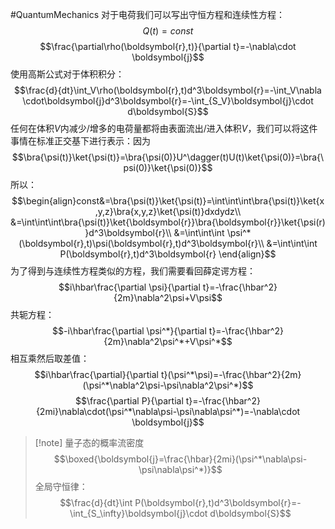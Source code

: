 #QuantumMechanics 
对于电荷我们可以写出守恒方程和连续性方程：
$$Q(t)=const$$
$$\frac{\partial\rho(\boldsymbol{r},t)}{\partial t}=-\nabla\cdot \boldsymbol{j}$$
使用高斯公式对于体积积分：
$$\frac{d}{dt}\int_V\rho(\boldsymbol{r},t)d^3\boldsymbol{r}=-\int_V\nabla \cdot\boldsymbol{j}d^3\boldsymbol{r}=-\int_{S_V}\boldsymbol{j}\cdot d\boldsymbol{S}$$
任何在体积$V$内减少/增多的电荷量都将由表面流出/进入体积$V$，我们可以将这件事情在标准正交基下进行表示：因为
$$\bra{\psi(t)}\ket{\psi(t)}=\bra{\psi(0)}U^\dagger(t)U(t)\ket{\psi(0)}=\bra{\psi(0)}\ket{\psi(0)}$$
所以：
$$\begin{align}const&=\bra{\psi(t)}\ket{\psi(t)}=\int\int\int\bra{\psi(t)}\ket{x,y,z}\bra{x,y,z}\ket{\psi(t)}dxdydz\\
&=\int\int\int\bra{\psi(t)}\ket{\boldsymbol{r}}\bra{\boldsymbol{r}}\ket{\psi(r)}d^3\boldsymbol{r}\\
&=\int\int\int \psi^*(\boldsymbol{r},t)\psi(\boldsymbol{r},t)d^3\boldsymbol{r}\\
&=\int\int\int P(\boldsymbol{r},t)d^3\boldsymbol{r}
\end{align}$$
为了得到与连续性方程类似的方程，我们需要看回薛定谔方程：
$$i\hbar\frac{\partial \psi}{\partial t}=-\frac{\hbar^2}{2m}\nabla^2\psi+V\psi$$
共轭方程：
$$-i\hbar\frac{\partial \psi^*}{\partial t}=-\frac{\hbar^2}{2m}\nabla^2\psi^*+V\psi^*$$
相互乘然后取差值：
$$i\hbar\frac{\partial}{\partial t}(\psi^*\psi)=-\frac{\hbar^2}{2m}(\psi^*\nabla^2\psi-\psi\nabla^2\psi^*)$$
$$\frac{\partial P}{\partial t}=-\frac{\hbar^2}{2mi}\nabla\cdot(\psi^*\nabla\psi-\psi\nabla\psi^*)=-\nabla\cdot \boldsymbol{j}$$
>[!note] 量子态的概率流密度
>$$\boxed{\boldsymbol{j}=\frac{\hbar}{2mi}(\psi^*\nabla\psi-\psi\nabla\psi^*)}$$
>全局守恒律：
>$$\frac{d}{dt}\int P(\boldsymbol{r},t)d^3\boldsymbol{r}=-\int_{S_\infty}\boldsymbol{j}\cdot d\boldsymbol{S}$$